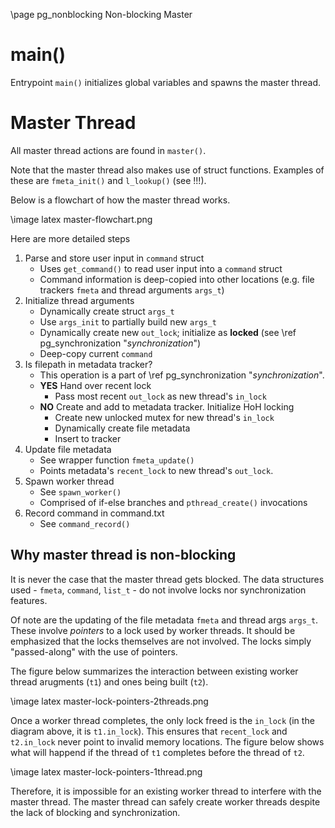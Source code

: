 \page pg_nonblocking Non-blocking Master

# main()
Entrypoint `main()` initializes global variables and spawns the master thread.

# Master Thread
All master thread actions are found in `master()`. 

Note that the master thread also makes use of struct functions. Examples of these are `fmeta_init()` and `l_lookup()` (see !!!).

Below is a flowchart of how the master thread works.

\image latex master-flowchart.png

Here are more detailed steps
1. Parse and store user input in `command` struct
    - Uses `get_command()` to read user input into a `command` struct
    - Command information is deep-copied into other locations (e.g. file trackers `fmeta` and thread arguments `args_t`)
2. Initialize thread arguments
    - Dynamically create struct `args_t`
    - Use `args_init` to partially build new `args_t`
    - Dynamically create new `out_lock`; initialize as **locked** (see \ref pg_synchronization "*synchronization*")
    - Deep-copy current `command`
3. Is filepath in metadata tracker? 
    - This operation is a part of \ref pg_synchronization "*synchronization*".
    - **YES** Hand over recent lock
        - Pass most recent `out_lock` as new thread's `in_lock`
    - **NO** Create and add to metadata tracker. Initialize HoH locking
        - Create new unlocked mutex for new thread's `in_lock`
        - Dynamically create file metadata
        - Insert to tracker
4. Update file metadata
    - See wrapper function `fmeta_update()`
    - Points metadata's `recent_lock` to new thread's `out_lock`.
5. Spawn worker thread
    - See `spawn_worker()`
    - Comprised of if-else branches and `pthread_create()` invocations
6. Record command in command.txt
    - See `command_record()`

## Why master thread is non-blocking
It is never the case that the master thread gets blocked. The data structures used - `fmeta`, `command`, `list_t` - do not involve locks nor synchronization features.

Of note are the updating of the file metadata `fmeta` and thread args `args_t`. These involve *pointers* to a lock used by worker threads. It should be emphasized that the locks themselves are not involved. The locks simply "passed-along" with the use of pointers. 

The figure below summarizes the interaction between existing worker thread arugments (`t1`) and ones being built (`t2`).

\image latex master-lock-pointers-2threads.png

Once a worker thread completes, the only lock freed is the `in_lock` (in the diagram above, it is `t1.in_lock`). This ensures that `recent_lock` and `t2.in_lock` never point to invalid memory locations. The figure below shows what will happend if the thread of `t1` completes before the thread of `t2`.

\image latex master-lock-pointers-1thread.png

Therefore, it is impossible for an existing worker thread to interfere with the master thread. The master thread can safely create worker threads despite the lack of blocking and synchronization.
